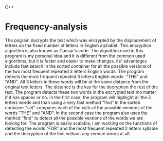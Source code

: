 C++
# Frequency-analysis
The pogram decrypts the text which was encrypted by the displacement of letters on the fixed number of letters in English alphabet. This encryption algorithm is also known as Caesar's code. The algorithm used in this program is my personal idea and it is different from the common used algorithms, but it is faster and easier to make changes. its' advantages include fast search in the sorted container for all the possible versions of the two most frequent repeated 3 letters English words.
The program detects the most frequent repeated 3 letters English words- "THE" and "AND". All 3 letters in these words will be at the same distance from the original text letters. The distance is the key for the decryption the rest of the text.
The program detects these two words in the encrypted text mo matter if it has spaces or no. In the first case, the program will highlight all the 3 letters words and than using a very fast method "find" in the sorted container "set" compares each of the with all the possible versions of the words "THE" and "AND". 
In the second case the program also uses the method "find" to detect all the possible versions of the words we are looking for.
The program is easily scalable, i am working on the functions of detecting the words "FOR" and the most frequent repeated 2 letters syllable and the decryption of the text without any service words at all.

